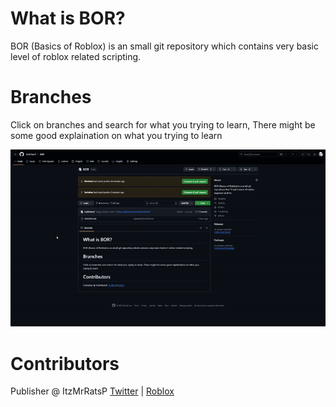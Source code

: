 # What is BOR?
BOR (Basics of Roblox) is an small git repository which contains very basic level of roblox related scripting.

# Branches
Click on branches and search for what you trying to learn, There might be some good explaination on what you trying to learn

![Branches](Branches.gif)

# Contributors
Publisher @ ItzMrRatsP [Twitter](https://x.com/ItzMrRatsP) | [Roblox](roblox.com/users/2536605621/profile)